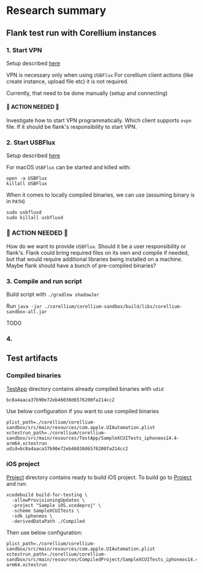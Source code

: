 # Research summary

## Flank test run with Corellium instances

### 1. Start VPN
Setup described [here](./README.md#vpn)

VPN is necessary only when using `USBFlux` For corellium client actions (like create instance, upload file etc) it is not required.

Currently, that need to be done manually (setup and connecting)

#### :hammer: ACTION NEEDED :hammer:
Investigate how to start VPN programmatically. Which client supports `ovpn` file. If it should be flank's responsibility to start VPN.

### 2. Start USBFlux
Setup described [here](./README.md#usbfluxd-setup)

For macOS `USBFlux` can be started and killed with:
```
open -a USBFlux
killall USBFlux
```

When it comes to locally compiled binaries, we can use (assuming binary is in `PATH`)
```
sudo usbfluxd
sudo killall usbfluxd
```

### :hammer: ACTION NEEDED :hammer:
How do we want to provide `USBFlux`. Should it be a user responsibility or flank's. Flank could bring required files on its own and compile if needed, but that would require additional libraries being installed on a machine. Maybe flank should have a bunch of pre-compiled binaries?

### 3. Compile and run script
Build script with `./gradlew shadowJar`

Run `java -jar ./corellium/corellium-sandbox/build/libs/corellium-sandbox-all.jar`

TODO

### 4. 

## Test artifacts

### Compiled binaries

[TestApp](./src/main/resources/TestApp) directory contains already compiled binaries with `udid`

```kotlin
bc8a4aaca37b90e72eb46038d6576200fa214cc2
```

Use below configuration if you want to use compiled binaries

```properties
plist_path=./corellium/corellium-sandbox/src/main/resources/com.apple.UIAutomation.plist
xctestrun_path=./corellium/corellium-sandbox/src/main/resources/TestApp/SampleXCUITests_iphoneos14.4-arm64.xctestrun
udid=bc8a4aaca37b90e72eb46038d6576200fa214cc2
```

### iOS project

[Project](./src/main/resources/Project) directory contains ready to build iOS project. To build go
to [Project](./src/main/resources/Project) and run:

```
xcodebuild build-for-testing \
  -allowProvisioningUpdates \
  -project "Sample iOS.xcodeproj" \
  -scheme SampleXCUITests \
  -sdk iphoneos \
  -derivedDataPath ./Compiled
```

Then use below configuration:

```properties
plist_path=./corellium/corellium-sandbox/src/main/resources/com.apple.UIAutomation.plist
xctestrun_path=./corellium/corellium-sandbox/src/main/resources/CompiledProject/SampleXCUITests_iphoneos14.4-arm64.xctestrun
```
